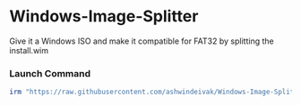# Windows-Image-Splitter
Give it a Windows ISO and make it compatible for FAT32 by splitting the install.wim

### Launch Command

```ps1
irm "https://raw.githubusercontent.com/ashwindeivak/Windows-Image-Splitter/refs/heads/main/win-iso-splitter.ps1" | iex
```

